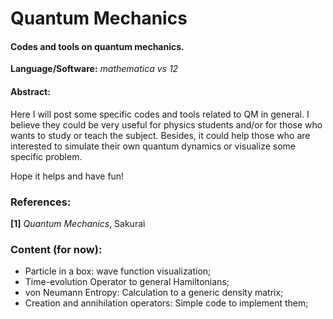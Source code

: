 # Quantum Mechanics

#### Codes and tools on quantum mechanics.

**Language/Software:** *mathematica vs 12*

#### Abstract:
Here I will post some specific codes and tools related to QM in general. I believe they could be very useful for physics students and/or for those who wants to study or teach the subject. Besides, it could help those who are interested to simulate their own quantum dynamics or visualize some specific problem.

Hope it helps and have fun!

### References: 

**[1]** *Quantum Mechanics*, Sakurai



### Content (for now):

- Particle in a box: wave function visualization;
- Time-evolution Operator to general Hamiltonians;
- von Neumann Entropy: Calculation to a generic density matrix;
- Creation and annihilation operators: Simple code to implement them;
